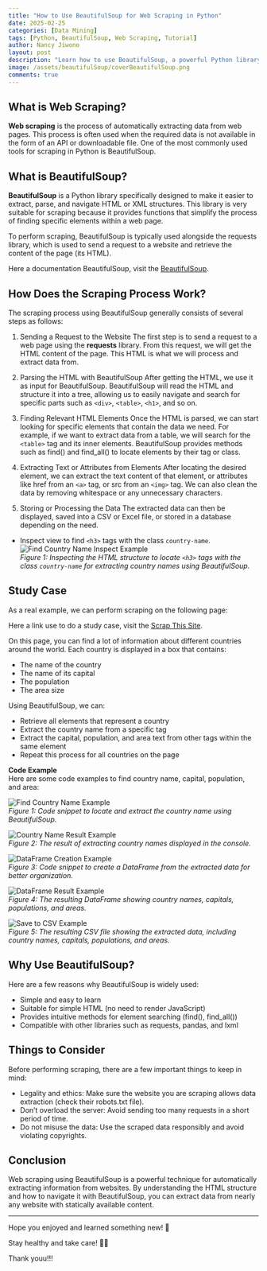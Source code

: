 ```yaml
---
title: "How to Use BeautifulSoup for Web Scraping in Python"
date: 2025-02-25
categories: [Data Mining]
tags: [Python, BeautifulSoup, Web Scraping, Tutorial]
author: Nancy Jiwono
layout: post
description: "Learn how to use BeautifulSoup, a powerful Python library, for web scraping and extracting data from websites."
image: /assets/beautifulSoup/coverBeautifulSoup.png
comments: true
---
```


## What is Web Scraping?
**Web scraping** is the process of automatically extracting data from web pages. This process is often used when the required data is not available in the form of an API or downloadable file. One of the most commonly used tools for scraping in Python is BeautifulSoup.

## What is BeautifulSoup?
**BeautifulSoup** is a Python library specifically designed to make it easier to extract, parse, and navigate HTML or XML structures. This library is very suitable for scraping because it provides functions that simplify the process of finding specific elements within a web page.

To perform scraping, BeautifulSoup is typically used alongside the requests library, which is used to send a request to a website and retrieve the content of the page (its HTML).

Here a documentation BeautifulSoup, visit the [BeautifulSoup](https://www.crummy.com/software/BeautifulSoup/bs4/doc/).

## How Does the Scraping Process Work?
The scraping process using BeautifulSoup generally consists of several steps as follows:
1. Sending a Request to the Website
The first step is to send a request to a web page using the **requests** library. From this request, we will get the HTML content of the page. This HTML is what we will process and extract data from.

2. Parsing the HTML with BeautifulSoup
After getting the HTML, we use it as input for BeautifulSoup. BeautifulSoup will read the HTML and structure it into a tree, allowing us to easily navigate and search for specific parts such as `<div>`, `<table>`, `<h1>`, and so on.

3. Finding Relevant HTML Elements
Once the HTML is parsed, we can start looking for specific elements that contain the data we need. For example, if we want to extract data from a table, we will search for the `<table>` tag and its inner elements. BeautifulSoup provides methods such as find() and find_all() to locate elements by their tag or class.

4. Extracting Text or Attributes from Elements
After locating the desired element, we can extract the text content of that element, or attributes like href from an `<a>` tag, or src from an `<img>` tag. We can also clean the data by removing whitespace or any unnecessary characters.

5. Storing or Processing the Data
The extracted data can then be displayed, saved into a CSV or Excel file, or stored in a database depending on the need.

- Inspect view to find `<h3>` tags with the class `country-name`.  
![Find Country Name Inspect Example](/assets/beautifulSoup/inspect.png)  
*Figure 1: Inspecting the HTML structure to locate `<h3>` tags with the class `country-name` for extracting country names using BeautifulSoup.*  

## Study Case
As a real example, we can perform scraping on the following page:

Here a link use to do a study case, visit the [Scrap This Site](https://www.scrapethissite.com/pages/simple/).

On this page, you can find a lot of information about different countries around the world. Each country is displayed in a box that contains:
- The name of the country
- The name of its capital
- The population
- The area size

Using BeautifulSoup, we can:
- Retrieve all elements that represent a country
- Extract the country name from a specific tag
- Extract the capital, population, and area text from other tags within the same element
- Repeat this process for all countries on the page

**Code Example**  
Here are some code examples to find country name, capital, population, and area:

![Find Country Name Example](/assets/beautifulSoup/findh3.png)  
*Figure 1: Code snippet to locate and extract the country name using BeautifulSoup.*  

![Country Name Result Example](/assets/beautifulSoup/h3result.png)  
*Figure 2: The result of extracting country names displayed in the console.*  

![DataFrame Creation Example](/assets/beautifulSoup/dataFrame.png)  
*Figure 3: Code snippet to create a DataFrame from the extracted data for better organization.*  

![DataFrame Result Example](/assets/beautifulSoup/dataFrameResult.png)  
*Figure 4: The resulting DataFrame showing country names, capitals, populations, and areas.*  

![Save to CSV Example](/assets/beautifulSoup/saveCSV.png)  
*Figure 5: The resulting CSV file showing the extracted data, including country names, capitals, populations, and areas.*  

## Why Use BeautifulSoup?
Here are a few reasons why BeautifulSoup is widely used:
- Simple and easy to learn
- Suitable for simple HTML (no need to render JavaScript)
- Provides intuitive methods for element searching (find(), find_all())
- Compatible with other libraries such as requests, pandas, and lxml

## Things to Consider
Before performing scraping, there are a few important things to keep in mind:
- Legality and ethics: Make sure the website you are scraping allows data extraction (check their robots.txt file).
- Don’t overload the server: Avoid sending too many requests in a short period of time.
- Do not misuse the data: Use the scraped data responsibly and avoid violating copyrights.

## Conclusion
Web scraping using BeautifulSoup is a powerful technique for automatically extracting information from websites. By understanding the HTML structure and how to navigate it with BeautifulSoup, you can extract data from nearly any website with statically available content.

--- 
Hope you enjoyed and learned something new! 🎉 

Stay healthy and take care! 💪🏻

Thank youu!!! 